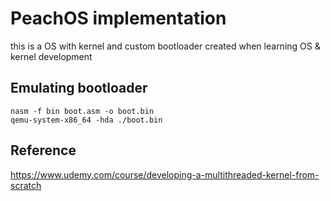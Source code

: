 # PeachOS implementation
this is a OS with kernel and custom bootloader created when learning OS & kernel development

## Emulating bootloader
```
nasm -f bin boot.asm -o boot.bin
qemu-system-x86_64 -hda ./boot.bin
```

## Reference
https://www.udemy.com/course/developing-a-multithreaded-kernel-from-scratch